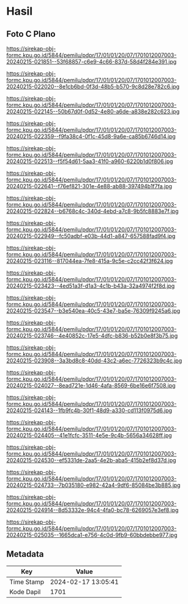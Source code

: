 # Hasil

## Foto C Plano

https://sirekap-obj-formc.kpu.go.id/5844/pemilu/pdpr/17/01/01/20/07/1701012007003-20240215-021851--53f68857-c6e9-4c66-837d-58d4f284e391.jpg

https://sirekap-obj-formc.kpu.go.id/5844/pemilu/pdpr/17/01/01/20/07/1701012007003-20240215-022020--8e1cb6bd-0f3d-48b5-b570-9c8d28e782c6.jpg

https://sirekap-obj-formc.kpu.go.id/5844/pemilu/pdpr/17/01/01/20/07/1701012007003-20240215-022145--50b67d0f-0d52-4e80-a6de-a838e282c623.jpg

https://sirekap-obj-formc.kpu.go.id/5844/pemilu/pdpr/17/01/01/20/07/1701012007003-20240215-022359--f9fa38c4-0f1c-45d8-9a6e-ca85b6746d14.jpg

https://sirekap-obj-formc.kpu.go.id/5844/pemilu/pdpr/17/01/01/20/07/1701012007003-20240215-022513--f5f54d61-5aa3-41f0-a960-6220b1d0f806.jpg

https://sirekap-obj-formc.kpu.go.id/5844/pemilu/pdpr/17/01/01/20/07/1701012007003-20240215-022641--f76ef821-301e-4e88-ab88-397494b1f7fa.jpg

https://sirekap-obj-formc.kpu.go.id/5844/pemilu/pdpr/17/01/01/20/07/1701012007003-20240215-022824--b6768c4c-340d-4ebd-a7c8-9b5fc8883e7f.jpg

https://sirekap-obj-formc.kpu.go.id/5844/pemilu/pdpr/17/01/01/20/07/1701012007003-20240215-022949--fc50adbf-e03b-44d1-a847-657588fad9f4.jpg

https://sirekap-obj-formc.kpu.go.id/5844/pemilu/pdpr/17/01/01/20/07/1701012007003-20240215-023116--817044ea-7fe8-415a-9c5e-c2cc42f3f624.jpg

https://sirekap-obj-formc.kpu.go.id/5844/pemilu/pdpr/17/01/01/20/07/1701012007003-20240215-023423--4ed51a3f-d1a3-4c1b-b43a-32a4974f2f8d.jpg

https://sirekap-obj-formc.kpu.go.id/5844/pemilu/pdpr/17/01/01/20/07/1701012007003-20240215-023547--b3e540ea-40c5-43e7-ba5e-76309f9245a6.jpg

https://sirekap-obj-formc.kpu.go.id/5844/pemilu/pdpr/17/01/01/20/07/1701012007003-20240215-023746--4e40852c-17e5-4dfc-b836-b52b0e8f3b75.jpg

https://sirekap-obj-formc.kpu.go.id/5844/pemilu/pdpr/17/01/01/20/07/1701012007003-20240215-023908--3a3bd8c8-40dd-43c2-a6ec-7726323b9c4c.jpg

https://sirekap-obj-formc.kpu.go.id/5844/pemilu/pdpr/17/01/01/20/07/1701012007003-20240215-024027--8ead721e-1d46-4afa-8569-6be16e6f7508.jpg

https://sirekap-obj-formc.kpu.go.id/5844/pemilu/pdpr/17/01/01/20/07/1701012007003-20240215-024143--1fb9fc4b-30f1-48d9-a330-cd113f0975d6.jpg

https://sirekap-obj-formc.kpu.go.id/5844/pemilu/pdpr/17/01/01/20/07/1701012007003-20240215-024405--41e1fcfc-3511-4e5e-9c4b-5656a34628ff.jpg

https://sirekap-obj-formc.kpu.go.id/5844/pemilu/pdpr/17/01/01/20/07/1701012007003-20240215-024530--ef5331de-2aa5-4e2b-aba5-415b2ef8d37d.jpg

https://sirekap-obj-formc.kpu.go.id/5844/pemilu/pdpr/17/01/01/20/07/1701012007003-20240215-024733--7b035180-e982-42a4-9df6-85084be3b885.jpg

https://sirekap-obj-formc.kpu.go.id/5844/pemilu/pdpr/17/01/01/20/07/1701012007003-20240215-024914--8d53332e-94c4-4fa0-bc78-6269057e3ef8.jpg

https://sirekap-obj-formc.kpu.go.id/5844/pemilu/pdpr/17/01/01/20/07/1701012007003-20240215-025035--1665dca1-e756-4c0d-9fb9-60bbdebbe977.jpg


## Metadata

| Key        | Value               |
| ---------- | ------------------- |
| Time Stamp | 2024-02-17 13:05:41 |
| Kode Dapil | 1701                |



